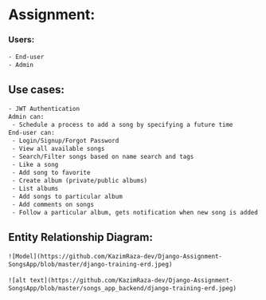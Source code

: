 # Assignment:
### Users:
    - End-user
    - Admin
## Use cases:
    - JWT Authentication
    Admin can:
     - Schedule a process to add a song by specifying a future time
    End-user can:
     - Login/Signup/Forgot Password
     - View all available songs
     - Search/Filter songs based on name search and tags
     - Like a song
     - Add song to favorite
     - Create album (private/public albums)
     - List albums
     - Add songs to particular album
     - Add comments on songs
     - Follow a particular album, gets notification when new song is added
     
 ## Entity Relationship Diagram:
    ![Model](https://github.com/KazimRaza-dev/Django-Assignment-SongsApp/blob/master/django-training-erd.jpeg)

    ![alt text](https://github.com/KazimRaza-dev/Django-Assignment-SongsApp/blob/master/songs_app_backend/django-training-erd.jpeg)

